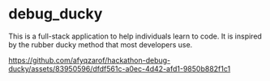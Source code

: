 # debug_ducky

This is a full-stack application to help individuals learn to code. It is inspired by the rubber ducky method that most developers use.



https://github.com/afyqzarof/hackathon-debug-ducky/assets/83950596/dfdf561c-a0ec-4d42-afd1-9850b882f1c1


